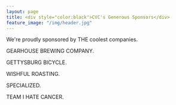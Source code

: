 ```yaml
---
layout: page
title: <div style="color:black">CVC's Generous Sponsors</div>
feature_image: "/img/header.jpg"
---
```


We're proudly sponsored by THE coolest companies. 

GEARHOUSE BREWING COMPANY.

GETTYSBURG BICYCLE.

WISHFUL ROASTING.

SPECIALIZED.

TEAM I HATE CANCER.



